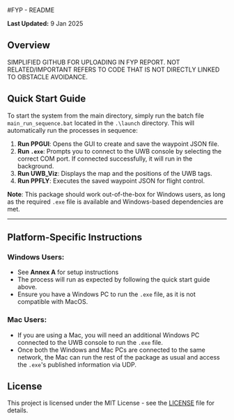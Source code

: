 #FYP - README

**Last Updated:** 9 Jan 2025

## Overview

SIMPLIFIED GITHUB FOR UPLOADING IN FYP REPORT. NOT RELATED/IMPORTANT REFERS TO CODE THAT IS NOT DIRECTLY LINKED TO OBSTACLE AVOIDANCE. 

## Quick Start Guide

To start the system from the main directory, simply run the batch file `main_run_sequence.bat` located in the `.\launch` directory. This will automatically run the processes in sequence:

1. **Run PPGUI**: Opens the GUI to create and save the waypoint JSON file.
2. **Run `.exe`**: Prompts you to connect to the UWB console by selecting the correct COM port. If connected successfully, it will run in the background.
3. **Run UWB_Viz**: Displays the map and the positions of the UWB tags.
4. **Run PPFLY**: Executes the saved waypoint JSON for flight control.

**Note**: This package should work out-of-the-box for Windows users, as long as the required `.exe` file is available and Windows-based dependencies are met.

---

## Platform-Specific Instructions

### Windows Users:
- See **Annex A** for setup instructions
- The process will run as expected by following the quick start guide above.
- Ensure you have a Windows PC to run the `.exe` file, as it is not compatible with MacOS.

### Mac Users:
- If you are using a Mac, you will need an additional Windows PC connected to the UWB console to run the `.exe` file.
- Once both the Windows and Mac PCs are connected to the same network, the Mac can run the rest of the package as usual and access the `.exe`'s published information via UDP.


## License

This project is licensed under the MIT License - see the [LICENSE](LICENSE) file for details.
